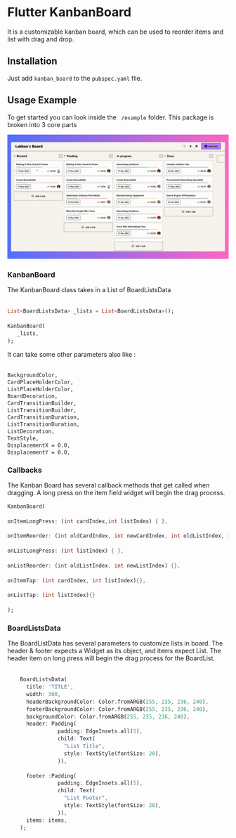 # Flutter KanbanBoard
It is a customizable kanban board, which can be used to reorder items and list with drag and drop.

## Installation
Just add ``` kanban_board ``` to the ``` pubspec.yaml ``` file.

## Usage Example

To get started you can look inside the ``` /example``` folder. This package is broken into 3 core parts

![Example](https://raw.githubusercontent.com/1akhanBaheti/FlutterKanbanBoard/demo-gif/gif/kanban_board_neo.gif)


### KanbanBoard

The KanbanBoard class takes in a List of BoardListsData

``` dart

List<BoardListsData> _lists = List<BoardListsData>();

KanbanBoard(
   _lists,
);

```
It can take some other parameters also like :
```

BackgroundColor,
CardPlaceHolderColor,
ListPlaceHolderColor,
BoardDecoration,
CardTransitionBuilder,
ListTransitionBuilder,
CardTransitionDuration,
ListTransitionDuration,
ListDecoration,
TextStyle,
DisplacementX = 0.0,
DisplacementY = 0.0,

```

### Callbacks

The Kanban Board has several callback methods that get called when dragging. A long press on the item field widget will begin the drag process.

``` dart
KanbanBoard(

onItemLongPress: (int cardIndex,int listIndex) { },
    
onItemReorder: (int oldCardIndex, int newCardIndex, int oldListIndex, int newListIndex) { },
        
onListLongPress: (int listIndex) { },
        
onListReorder: (int oldListIndex, int newListIndex) {},
        
onItemTap: (int cardIndex, int listIndex){},

onListTap: (int listIndex){}

);
```
### BoardListsData

The BoardListData has several parameters to customize lists in board. The header & footer expects a Widget as its object, and items expect List<Widget>. The header item on long press will begin the drag process for the BoardList.

``` dart

    BoardListsData(
      title: 'TITLE',
      width: 300,
      headerBackgroundColor: Color.fromARGB(255, 235, 236, 240),
      footerBackgroundColor: Color.fromARGB(255, 235, 236, 240),
      backgroundColor: Color.fromARGB(255, 235, 236, 240),
      header: Padding(
                padding: EdgeInsets.all(5),
                child: Text(
                  "List Title",
                  style: TextStyle(fontSize: 20),
                )),

      footer :Padding(
                padding: EdgeInsets.all(5),
                child: Text(
                  "List Footer",
                  style: TextStyle(fontSize: 20),
                )),   
      items: items,
    );

```
